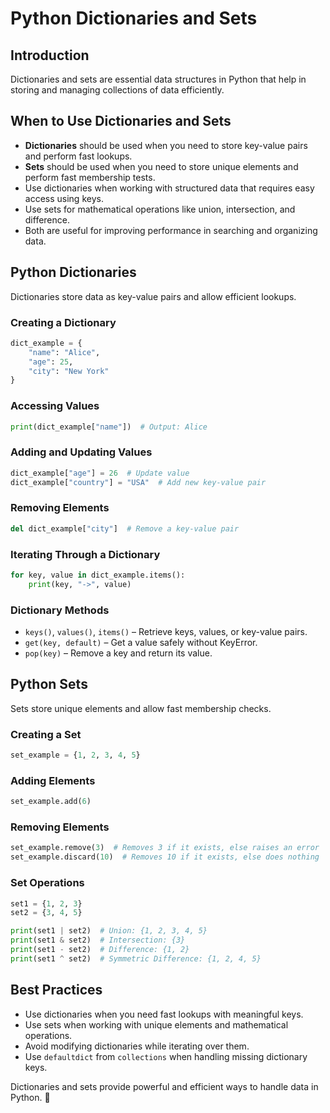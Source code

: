 # Python Dictionaries and Sets

## Introduction
Dictionaries and sets are essential data structures in Python that help in storing and managing collections of data efficiently.

## When to Use Dictionaries and Sets
- **Dictionaries** should be used when you need to store key-value pairs and perform fast lookups.
- **Sets** should be used when you need to store unique elements and perform fast membership tests.
- Use dictionaries when working with structured data that requires easy access using keys.
- Use sets for mathematical operations like union, intersection, and difference.
- Both are useful for improving performance in searching and organizing data.

## Python Dictionaries
Dictionaries store data as key-value pairs and allow efficient lookups.

### Creating a Dictionary
```python
dict_example = {
    "name": "Alice",
    "age": 25,
    "city": "New York"
}
```

### Accessing Values
```python
print(dict_example["name"])  # Output: Alice
```

### Adding and Updating Values
```python
dict_example["age"] = 26  # Update value
dict_example["country"] = "USA"  # Add new key-value pair
```

### Removing Elements
```python
del dict_example["city"]  # Remove a key-value pair
```

### Iterating Through a Dictionary
```python
for key, value in dict_example.items():
    print(key, "->", value)
```

### Dictionary Methods
- `keys()`, `values()`, `items()` – Retrieve keys, values, or key-value pairs.
- `get(key, default)` – Get a value safely without KeyError.
- `pop(key)` – Remove a key and return its value.

## Python Sets
Sets store unique elements and allow fast membership checks.

### Creating a Set
```python
set_example = {1, 2, 3, 4, 5}
```

### Adding Elements
```python
set_example.add(6)
```

### Removing Elements
```python
set_example.remove(3)  # Removes 3 if it exists, else raises an error
set_example.discard(10)  # Removes 10 if it exists, else does nothing
```

### Set Operations
```python
set1 = {1, 2, 3}
set2 = {3, 4, 5}

print(set1 | set2)  # Union: {1, 2, 3, 4, 5}
print(set1 & set2)  # Intersection: {3}
print(set1 - set2)  # Difference: {1, 2}
print(set1 ^ set2)  # Symmetric Difference: {1, 2, 4, 5}
```

## Best Practices
- Use dictionaries when you need fast lookups with meaningful keys.
- Use sets when working with unique elements and mathematical operations.
- Avoid modifying dictionaries while iterating over them.
- Use `defaultdict` from `collections` when handling missing dictionary keys.

Dictionaries and sets provide powerful and efficient ways to handle data in Python. 🚀


